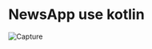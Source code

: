 # NewsApp use kotlin
![Capture](https://github.com/XJOKZVO/NewsApp/assets/97549742/e92eafc9-26d3-42f5-a8da-e8c0ce1753d8)
